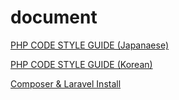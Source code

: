 # document
[PHP CODE STYLE GUIDE (Japanaese)](https://github.com/BoomLEE/document/blob/master/php_code_guide_jp.md)

[PHP CODE STYLE GUIDE (Korean)](https://github.com/BoomLEE/document/blob/master/php_code_guide_kr.md)

[Composer & Laravel Install](https://github.com/BoomLEE/document/blob/master/laravel_install.md)

